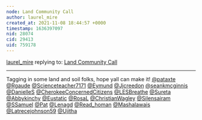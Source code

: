 ```yaml
---
node: Land Community Call
author: laurel_mire
created_at: 2021-11-08 18:44:57 +0000
timestamp: 1636397097
nid: 28074
cid: 29413
uid: 759178
---
```




[laurel_mire](../profile/laurel_mire) replying to: [Land Community Call](../notes/laurel_mire/11-03-2021/land-community-call)

----
Tagging in some land and soil folks, hope yall can make it! 
[@pataxte](/profile/pataxte) [@Rgaude](/profile/Rgaude) [@Scienceteacher7171](/profile/Scienceteacher7171) [@Eymund](/profile/Eymund) [@Jjcreedon](/profile/Jjcreedon) [@seankmcginnis](/profile/seankmcginnis) [@DanielleS](/profile/DanielleS) [@CherokeeConcernedCitizens](/profile/CherokeeConcernedCitizens) [@LESBreathe](/profile/LESBreathe) [@Sureta](/profile/Sureta) [@Abbykinchy](/profile/Abbykinchy) [@Eustatic](/profile/Eustatic) [@RosaL](/profile/RosaL) [@ChristianWagley](/profile/ChristianWagley) [@Silensairam](/profile/Silensairam) [@SSamuel](/profile/SSamuel) [@Pat](/profile/Pat) [@Lenagd](/profile/Lenagd) [@Read_homan](/profile/Read_homan) [@Mashalawais](/profile/Mashalawais) [@Latrecejohnson59](/profile/Latrecejohnson59) [@Ujitha](/profile/Ujitha) 